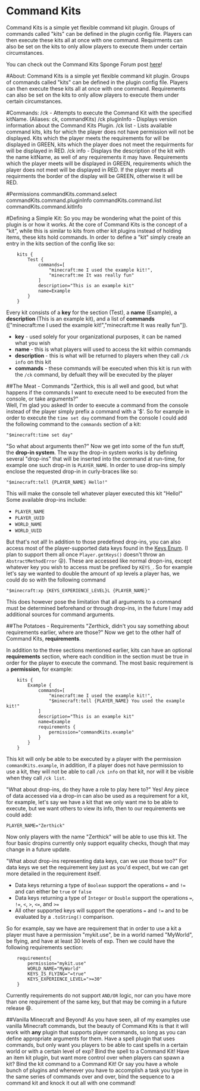 # Command Kits
Command Kits is a simple yet flexible command kit plugin. Groups of commands called "kits" can be defined in the plugin config file.  Players can then execute these kits all at once with one command.  Requirments can also be set on the kits to only allow players to execute them under certain circumstances. 

You can check out the Command Kits Sponge Forum post [here](https://forums.spongepowered.org/t/wip-graveyards-v0-1-0-pre-defined-spawnpoints-for-players/9575 "Command Kits Forum Post")!
 
#About:
Command Kits is a simple yet flexible command kit plugin. Groups of commands called "kits" can be defined in the plugin config file. Players can then execute these kits all at once with one command. Requirements can also be set on the kits to only allow players to execute them under certain circumstances.

#Commands:
    /ck <kitName> - Attempts to execute the Command Kit with the specified kitName. (Aliases: ck, commandKits)
    /ck pluginInfo - Displays version information about the Command Kits Plugin.
    /ck list - Lists available command kits, kits for which the player does not have permission will not be displayed.  Kits which the player meets the requirements for will be displayed in GREEN, kits which the player does not meet the requirments for will be displayed in RED.
    /ck info <kitName> - Displays the description of the kit with the name kitName, as well of any requirements it may have.  Requirements which the player meets will be displayed in GREEN, requirements which the player does not meet will be displayed in RED.  If the player meets all requirments the border of the display will be GREEN, otherwise it will be RED.

#Permissions
    commandKits.command.select
    commandKits.command.pluginInfo
    commandKits.command.list
    commandKits.command.kitInfo

#Defining a Simple Kit:
So you may be wondering what the point of this plugin is or how it works.  At the core of Command Kits is the concept of a "kit", while this is similar to kits from other kit plugins instead of holding items, these kits hold commands.  In order to define a "kit" simply create an entry in the kits section of the config like so:
```
    kits {
        Test {
            commands=[
                "minecraft:me I used the example kit!",
                "minecraft:me It was really fun"
            ]
            description="This is an example kit"
            name=Example
        }
    }
 ```
Every kit consists of a **key** for the section (Test), a **name** (Example), a **description** (This is an example kit), and a list of **commands** (["minecraft:me I used the example kit!","minecraft:me It was really fun"]). 

  - **key** - used solely for your organizational purposes, it can be named what you wish
  - **name** - this is what players will used to access the kit within commands
  - **description** - this is what will be returned to players when they call ```/ck info``` on this kit
  - **commands** - these commands will be executed when this kit is run with the ```/ck``` command, by defualt they will be executed by the player

##The Meat - Commands
"Zerthick, this is all well and good, but what happens if the commands I want to execute need to be executed from the console, or take arguments?"  
Well, I'm glad you asked!  In order to execute a command from the console instead of the player simply prefix a command with a '$'.  So for example in order to execute the ```time set day``` command from the console I could add the following command to the ```commands``` section of a kit:

`"$minecraft:time set day"`

"So what about arguments then?"
Now we get into some of the fun stuff, the **drop-in system**.  The way the drop-in system works is by defining several "drop-ins" that will be inserted into the command at run-time, for example one such drop-in is ```PLAYER_NAME```.  In order to use drop-ins simply enclose the requested drop-in in curly-braces like so:

```"$minecraft:tell {PLAYER_NAME} Hello!"```

This will make the console tell whatever player executed this kit "Hello!" Some available drop-ins include:

- ```PLAYER_NAME```
- ```PLAYER_UUID```
- ```WORLD_NAME```
- ```WORLD_UUID```

But that's not all!  In addition to those predefined drop-ins, you can also access most of the player-supported data keys found in the [Keys Enum](https://jd.spongepowered.org/org/spongepowered/api/data/key/Keys.html).  (I plan to support them all once ```Player.getKeys()``` doesn't throw an ```AbstractMethodError``` :stuck_out_tongue_winking_eye:).  These are accessed like normal dropn-ins, except whatever key you wish to access must be prefixed by ```KEYS_```.  So for example let's say we wanted to double the amount of xp levels a player has, we could do so with the following command

```"$minecraft:xp {KEYS_EXPERIENCE_LEVEL}L {PLAYER_NAME}"```

This does however pose the limitation that all arguments to a command must be determined beforehand or through drop-ins, in the future I may add additional sources for command arguments.

##The Potatoes - Requirements
"Zerthick, didn't you say something about requirements earlier, where are those?"
Now we get to the other half of Command Kits, **requirements**.

In addition to the three sections mentioned earlier, kits can have an optional **requirements** section, where each condition in the section must be true in order for the player to execute the command.  The most basic requirement is a **permission**, for example:
```
    kits {
        Example {
            commands=[
                "minecraft:me I used the example kit!",
                "$minecraft:tell {PLAYER_NAME} You used the example kit!"
            ]
            description="This is an example kit"
            name=Example
            requirements {
                permission="commandKits.example"
            }
        }
    }
```
This kit will only be able to be executed by a player with the permission ```commandKits.example```, in addition, if a player does not have permission to use a kit, they will not be able to call ```/ck info``` on that kit, nor will it be visible when they call ```/ck list```.

"What about drop-ins, do they have a role to play here to?" 
Yes!  Any piece of data accessed via a drop-in can also be used as a requirement for a kit, for example, let's say we have a kit that we only want me to be able to execute, but we want others to view its info, then to our requirements we could add:

```PLAYER_NAME="Zerthick" ```

Now only players with the name "Zerthick" will be able to use this kit.  The four basic dropins currently only support equality checks, though that may change in a future update.

"What about drop-ins representing data keys, can we use those too?"
For data keys we set the requirement key just as you'd expect, but we can get more detailed in the requirement itself.

 - Data keys returning a type of ```Boolean``` support the operations ``=`` and ```!=``` and can either be ```true``` or ```false```
 - Data keys returning a type of ```Integer``` or ```Double``` support the operations ```=```, ```!=```, ```<```, ```>```, ```<=```, and ```>=``` 
 - All other supported keys will support the operations ```=``` and ```!=``` and to be evaluated by a ```.toString()``` comparison. 

So for example, say we have are requirement that in order to use a kit a player must have a permission "mykit.use", be in a world named "MyWorld", be flying, and have at least 30 levels of exp. Then we could have the following requirements section:

```
    requirements{
        permission="mykit.use"
        WORLD_NAME="MyWorld"
        KEYS_IS_FLYING="=true"
        KEYS_EXPERIENCE_LEVEL=">=30"
    }
```

Currently requirements do not support ```AND/OR``` logic, nor can you have more than one requirement of the same key, but that may be coming in a future release :smile:.

##Vanilla Minecraft and Beyond!
As you have seen, all of my examples use vanilla Minecraft commands, but the beauty of Command Kits is that it will work with **any** plugin that supports player commands, so long as you can define appropriate arguments for them.   Have a spell plugin that uses commands, but only want you players to be able to cast spells in a certain world or with a certain level of exp?  Bind the spell to a Command Kit!  Have an item kit plugin, but want more control over when players can spawn a kit?  Bind the kit command to a Command Kit!  Or say you have a whole bunch of plugins and whenever you have to accomplish a task you type in the same series of commands over and over, bind the sequence to a command kit and knock it out all with one command!
